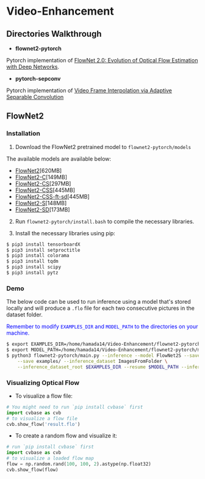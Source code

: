 # Video-Enhancement

## Directories Walkthrough
* **flownet2-pytorch**

 Pytorch implementation of [FlowNet 2.0: Evolution of Optical Flow Estimation with Deep Networks](https://arxiv.org/abs/1612.01925).

* **pytorch-sepconv**

 Pytorch implementation of [Video Frame Interpolation via Adaptive Separable Convolution](https://arxiv.org/abs/1708.01692)

## FlowNet2
### Installation

1. Download the FlowNet2 pretrained model to `flownet2-pytorch/models`

 The available models are available below:
 * [FlowNet2](https://drive.google.com/file/d/1hF8vS6YeHkx3j2pfCeQqqZGwA_PJq_Da/view?usp=sharing)[620MB]
 * [FlowNet2-C](https://drive.google.com/file/d/1BFT6b7KgKJC8rA59RmOVAXRM_S7aSfKE/view?usp=sharing)[149MB]
 * [FlowNet2-CS](https://drive.google.com/file/d/1iBJ1_o7PloaINpa8m7u_7TsLCX0Dt_jS/view?usp=sharing)[297MB]
 * [FlowNet2-CSS](https://drive.google.com/file/d/157zuzVf4YMN6ABAQgZc8rRmR5cgWzSu8/view?usp=sharing)[445MB]
 * [FlowNet2-CSS-ft-sd](https://drive.google.com/file/d/1R5xafCIzJCXc8ia4TGfC65irmTNiMg6u/view?usp=sharing)[445MB]
 * [FlowNet2-S](https://drive.google.com/file/d/1V61dZjFomwlynwlYklJHC-TLfdFom3Lg/view?usp=sharing)[148MB]
 * [FlowNet2-SD](https://drive.google.com/file/d/1QW03eyYG_vD-dT-Mx4wopYvtPu_msTKn/view?usp=sharing)[173MB]


 2. Run `flownet2-pytorch/install.bash` to compile the necessary libraries.

 3. Install the necessary libraries using pip:
  ```bash
  $ pip3 install tensorboardX
  $ pip3 install setproctitle
  $ pip3 install colorama
  $ pip3 install tqdm
  $ pip3 install scipy
  $ pip3 install pytz
  ```

### Demo

The below code can be used to run inference using a model that's stored locally and will produce a `.flo` file for each two consecutive pictures in the dataset folder.

<span style="color:blue">Remember to modify `EXAMPLES_DIR` and `MODEL_PATH` to the directories on your machine.</span>
```bash
$ export EXAMPLES_DIR=/home/hamada14/Video-Enhancement/flownet2-pytorch/examples
$ export MODEL_PATH=/home/hamada14/Video-Enhancement/flownet2-pytorch/models/FlowNet2-S_checkpoint.pth.tar
$ python3 flownet2-pytorch/main.py --inference --model FlowNet2S --save_flow \
    --save examples/ --inference_dataset ImagesFromFolder \
    --inference_dataset_root $EXAMPLES_DIR --resume $MODEL_PATH --inference_dataset_iext ppm
```

### Visualizing Optical Flow
* To visualize a flow file:
```python
# You might need to run `pip install cvbase` first
import cvbase as cvb
# to visualize a flow file
cvb.show_flow('result.flo')
```

* To create a random flow and visualize it:
```python
# run `pip install cvbase` first
import cvbase as cvb
# to visualize a loaded flow map
flow = np.random.rand(100, 100, 2).astype(np.float32)
cvb.show_flow(flow)
```
